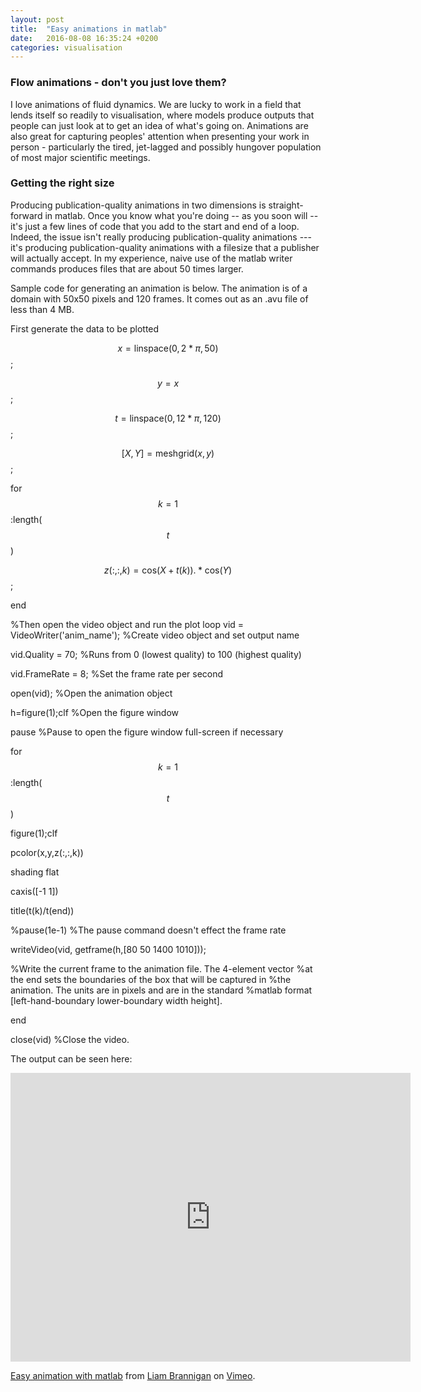 ```yaml
---
layout: post
title:  "Easy animations in matlab"
date:   2016-08-08 16:35:24 +0200
categories: visualisation
---
```

<script type="text/javascript" async
  src="https://cdn.mathjax.org/mathjax/latest/MathJax.js?config=TeX-MML-AM_CHTML">
</script>

### Flow animations - don't you just love them?
I love animations of fluid dynamics.  We are lucky to work in a field that
lends itself so readily to visualisation, where models produce outputs that
people can just look at to get an idea of what's going on. Animations are
also great for capturing peoples' attention when presenting your work
in person - particularly the tired, jet-lagged
and possibly hungover population of most major scientific meetings.

### Getting the right size
Producing publication-quality animations in two dimensions is straight-forward
in matlab.  Once you know what you're doing -- as you soon will -- it's just
a few lines of code that you add to the start and end of a loop.  Indeed, the
issue isn't really producing publication-quality animations --- it's producing
publication-quality animations with a filesize that a publisher will actually
accept.  In my experience, naive use of the matlab writer commands produces
files that are about 50 times larger.

Sample code for generating an animation is below.  The animation is of a domain
with 50x50 pixels and 120 frames.  It comes out as an .avu file of less than 4 MB.

First generate the data to be plotted

$$x = \textrm{linspace}(0,2*\pi,50)$$;

$$y = x$$;

$$t = \textrm{linspace}(0,12*\pi,120)$$;

$$[X,Y] = \textrm{meshgrid}(x,y)$$;

for $$k = 1$$:length($$t$$)

$$z(:,:,k) = \textrm{cos}(X+t(k)).*\textrm{cos}(Y)$$;

end

%Then open the video object and run the plot loop
vid = VideoWriter('anim_name'); %Create video object and set output name

vid.Quality = 70; %Runs from 0 (lowest quality) to 100 (highest quality)

vid.FrameRate = 8; %Set the frame rate per second

open(vid); %Open the animation object

h=figure(1);clf %Open the figure window

pause %Pause to open the figure window full-screen if necessary

for $$k = 1$$:length($$t$$)

figure(1);clf

pcolor(x,y,z(:,:,k))

shading flat

caxis([-1 1])

title(t(k)/t(end))

%pause(1e-1) %The pause command doesn't effect the frame rate

writeVideo(vid, getframe(h,[80 50 1400 1010]));

%Write the current frame to the animation file.  The 4-element vector
%at the end sets the boundaries of the box that will be captured in
%the animation.  The units are in pixels and are in the standard
%matlab format [left-hand-boundary lower-boundary width height].

end

close(vid) %Close the video.

The output can be seen here:
<iframe src="https://player.vimeo.com/video/179024540" width="640" height="462" frameborder="0" webkitallowfullscreen mozallowfullscreen allowfullscreen></iframe> <p><a href="https://vimeo.com/179024540">Easy animation with matlab</a> from <a href="https://vimeo.com/user50105397">Liam Brannigan</a> on <a href="https://vimeo.com">Vimeo</a>.</p>

